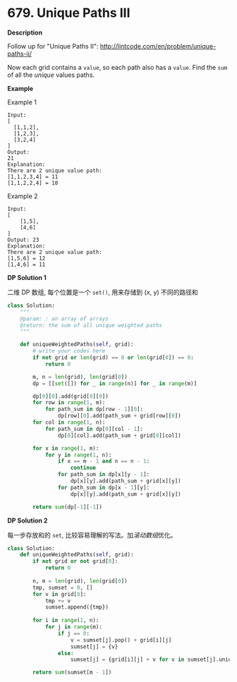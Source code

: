# 679. Unique Paths III

**Description**

Follow up for "Unique Paths II": http://lintcode.com/en/problem/unique-paths-ii/

Now each grid contains a `value`, so each path also has a `value`. Find the `sum` of all the *unique* values paths.

**Example**

Example 1

```
Input:
[
  [1,1,2],
  [1,2,3],
  [3,2,4]
]
Output:
21
Explanation:
There are 2 unique value path:
[1,1,2,3,4] = 11
[1,1,2,2,4] = 10
```

Example 2

```
Input:
[
    [1,5],
    [4,6]
]
Output: 23
Explanation:
There are 2 unique value path:
[1,5,6] = 12
[1,4,6] = 11
```

**DP Solution 1**

二维 DP 数组, 每个位置是一个 `set()`, 用来存储到 (x, y) 不同的路径和

```python
class Solution:
    """
    @param: : an array of arrays
    @return: the sum of all unique weighted paths
    """

    def uniqueWeightedPaths(self, grid):
        # write your codes here
        if not grid or len(grid) == 0 or len(grid[0]) == 0:
            return 0

        m, n = len(grid), len(grid[0])
        dp = [[set([]) for _ in range(n)] for _ in range(m)]

        dp[0][0].add(grid[0][0])
        for row in range(1, m):
            for path_sum in dp[row - 1][0]:
                dp[row][0].add(path_sum + grid[row][0])
        for col in range(1, n):
            for path_sum in dp[0][col - 1]:
                dp[0][col].add(path_sum + grid[0][col])

        for x in range(1, m):
            for y in range(1, n):
                if x == m - 1 and n == n - 1:
                    continue
                for path_sum in dp[x][y - 1]:
                    dp[x][y].add(path_sum + grid[x][y])
                for path_sum in dp[x - 1][y]:
                    dp[x][y].add(path_sum + grid[x][y])

        return sum(dp[-1][-1])
```

**DP Solution 2**

每一步存放和的 `set`, 比较容易理解的写法。加*滚动数组*优化。

```python
class Solution:
    def uniqueWeightedPaths(self, grid):
        if not grid or not grid[0]:
            return 0
        
        n, m = len(grid), len(grid[0])
        tmp, sumset = 0, []
        for v in grid[0]:
            tmp += v
            sumset.append({tmp})
        
        for i in range(1, n):
            for j in range(m):
                if j == 0:
                    v = sumset[j].pop() + grid[i][j]
                    sumset[j] = {v}
                else:
                    sumset[j] = {grid[i][j] + v for v in sumset[j].union(sumset[j-1])}

        return sum(sumset[m - 1])
```
